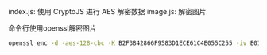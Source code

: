 index.js: 使用 CryptoJS 进行 AES 解密数据
image.js: 解密图片

命令行使用openssl解密图片

```sh
openssl enc -d -aes-128-cbc -K B2F3842866F9583D1ECE61C4E055C255 -iv E01EDE6331D37AFCC7BE05597D654D22 -in encryptedImage.jpg -out decrypted-openssl.jpg
```